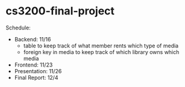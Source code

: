 # cs3200-final-project
Schedule:
- Backend: 11/16
  - table to keep track of what member rents which type of media
  - foreign key in media to keep track of which library owns which media
- Frontend: 11/23
- Presentation: 11/26
- Final Report: 12/4
